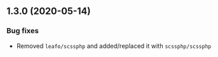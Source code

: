 1.3.0 (2020-05-14)
------------------

### Bug fixes

* Removed `leafo/scssphp` and added/replaced it with `scssphp/scssphp`
